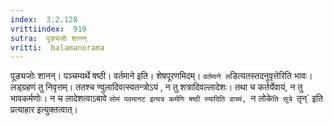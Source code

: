 ```yaml
---
index:  3.2.128
vrittiindex:  910
sutra:  पूङ्यजोः शानन्
vritti:  balamanorama 
---
```


पूङ्यजोः शानन्। पञ्चम्यर्थे षष्ठी। वर्तमाने इति। शेषपूरणमिदम्। `वर्तमाने ल`डित्यतस्तदनुवृत्तेरिति भावः। लड्ग्रहणं तु निवृत्तम्। ततश्च ण्वुलादिवत्स्वतन्त्रोऽयं , न तु शत्रादिवल्लादेशः। तथा च कर्तर्येवायं, न तु भावकर्मणोः। न च लादेशत्वाऽबावे `सोमं पवमानट इत्यत्र कर्मणि षष्ठी स्यादिति वाच्यं, `न लोके`ति सूत्रे `तृन्` इति प्रत्याहार इत्युक्तत्वात्। 

